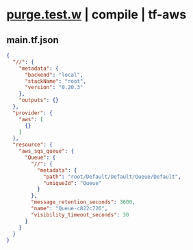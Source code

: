 # [purge.test.w](../../../../../../tests/sdk_tests/queue/purge.test.w) | compile | tf-aws

## main.tf.json
```json
{
  "//": {
    "metadata": {
      "backend": "local",
      "stackName": "root",
      "version": "0.20.3"
    },
    "outputs": {}
  },
  "provider": {
    "aws": [
      {}
    ]
  },
  "resource": {
    "aws_sqs_queue": {
      "Queue": {
        "//": {
          "metadata": {
            "path": "root/Default/Default/Queue/Default",
            "uniqueId": "Queue"
          }
        },
        "message_retention_seconds": 3600,
        "name": "Queue-c822c726",
        "visibility_timeout_seconds": 30
      }
    }
  }
}
```

